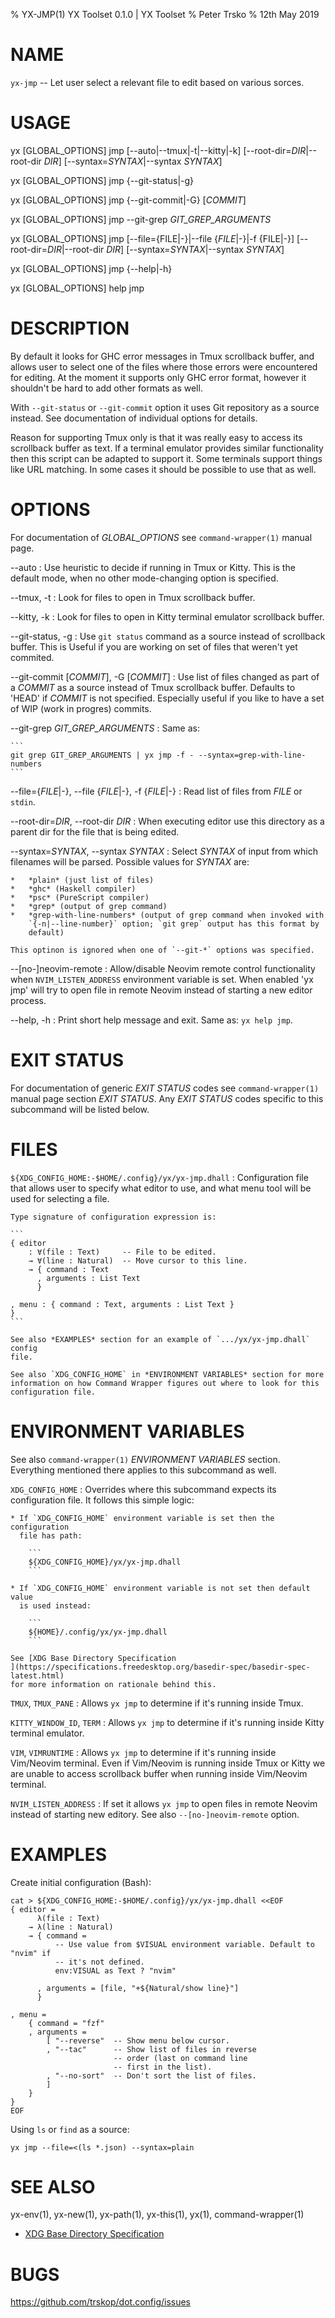 % YX-JMP(1) YX Toolset 0.1.0 | YX Toolset
% Peter Trsko
% 12th May 2019


# NAME

`yx-jmp` -- Let user select a relevant file to edit based on various sorces.


# USAGE

yx \[GLOBAL\_OPTIONS] jmp \[\--auto|\--tmux|-t|\--kitty|-k]
\[\--root-dir=*DIR*|\--root-dir *DIR*] \[\--syntax=*SYNTAX*|\--syntax *SYNTAX*]

yx \[GLOBAL\_OPTIONS] jmp {\--git-status|-g}

yx \[GLOBAL\_OPTIONS] jmp {\--git-commit|-G} \[*COMMIT*]

yx \[GLOBAL\_OPTIONS] jmp \--git-grep *GIT\_GREP\_ARGUMENTS*

yx \[GLOBAL\_OPTIONS] jmp \[\--file={FILE|-}|\--file {*FILE*|-}|-f {FILE|-}]
\[\--root-dir=*DIR*|\--root-dir *DIR*] \[\--syntax=*SYNTAX*|\--syntax *SYNTAX*]

yx \[GLOBAL\_OPTIONS] jmp {\--help|-h}

yx \[GLOBAL\_OPTIONS] help jmp


# DESCRIPTION

By default it looks for GHC error messages in Tmux scrollback buffer, and
allows user to select one of the files where those errors were encountered for
editing.  At the moment it supports only GHC error format, however it shouldn't
be hard to add other formats as well.

With `--git-status` or `--git-commit` option it uses Git repository as a source
instead.  See documentation of individual options for details.

Reason for supporting Tmux only is that it was really easy to access its
scrollback buffer as text.  If a terminal emulator provides similar
functionality then this script can be adapted to support it.  Some terminals
support things like URL matching.  In some cases it should be possible to use
that as well.


# OPTIONS

For documentation of *GLOBAL_OPTIONS* see `command-wrapper(1)` manual page.

\--auto
:   Use heuristic to decide if running in Tmux or Kitty.  This is the default
    mode, when no other mode-changing option is specified.

\--tmux, -t
:   Look for files to open in Tmux scrollback buffer.

\--kitty, -k
:   Look for files to open in Kitty terminal emulator scrollback buffer.

\--git-status, -g
:   Use `git status` command as a source instead of scrollback buffer.  This is
    Useful if you are working on set of files that weren't yet commited.

\--git-commit [*COMMIT*], -G [*COMMIT*]
:   Use list of files changed as part of a *COMMIT* as a source instead of Tmux
    scrollback buffer.  Defaults to 'HEAD' if *COMMIT* is not specified.
    Especially useful if you like to have a set of WIP (work in progres)
    commits.

\--git-grep *GIT\_GREP\_ARGUMENTS*
:   Same as:

    ```
    git grep GIT_GREP_ARGUMENTS | yx jmp -f - --syntax=grep-with-line-numbers
    ```

\--file={*FILE*|-}, \--file {*FILE*|-}, -f {*FILE*|-}
:   Read list of files from *FILE* or `stdin`.

\--root-dir=*DIR*, \--root-dir *DIR*
:   When executing editor use this directory as a parent dir for the file that
    is being edited.

\--syntax=*SYNTAX*, \--syntax *SYNTAX*
:   Select *SYNTAX* of input from which filenames will be parsed.  Possible
    values for *SYNTAX* are:

    *   *plain* (just list of files)
    *   *ghc* (Haskell compiler)
    *   *psc* (PureScript compiler)
    *   *grep* (output of grep command)
    *   *grep-with-line-numbers* (output of grep command when invoked with
        `{-n|--line-number}` option; `git grep` output has this format by
        default)

    This optinon is ignored when one of `--git-*` options was specified.

\--[no-]neovim-remote
:   Allow/disable Neovim remote control functionality when `NVIM_LISTEN_ADDRESS`
    environment variable is set.  When enabled 'yx jmp' will try to open file
    in remote Neovim instead of starting a new editor process.

\--help, -h
:   Print short help message and exit.  Same as: `yx help jmp`.


# EXIT STATUS

For documentation of generic *EXIT STATUS* codes see `command-wrapper(1)`
manual page section *EXIT STATUS*.  Any *EXIT STATUS* codes specific to this
subcommand will be listed below.


# FILES

`${XDG_CONFIG_HOME:-$HOME/.config}/yx/yx-jmp.dhall`
:   Configuration file that allows user to specify what editor to use, and what
    menu tool will be used for selecting a file.

    Type signature of configuration expression is:

    ```
    { editor
        : ∀(file : Text)     -- File to be edited.
        → ∀(line : Natural)  -- Move cursor to this line.
        → { command : Text
          , arguments : List Text
          }

    , menu : { command : Text, arguments : List Text }
    }
    ```

    See also *EXAMPLES* section for an example of `.../yx/yx-jmp.dhall` config
    file.

    See also `XDG_CONFIG_HOME` in *ENVIRONMENT VARIABLES* section for more
    information on how Command Wrapper figures out where to look for this
    configuration file.


# ENVIRONMENT VARIABLES

See also `command-wrapper(1)` *ENVIRONMENT VARIABLES* section.  Everything
mentioned there applies to this subcommand as well.

`XDG_CONFIG_HOME`
:   Overrides where this subcommand expects its configuration file.  It follows
    this simple logic:

    * If `XDG_CONFIG_HOME` environment variable is set then the configuration
      file has path:

        ```
        ${XDG_CONFIG_HOME}/yx/yx-jmp.dhall
        ```

    * If `XDG_CONFIG_HOME` environment variable is not set then default value
      is used instead:

        ```
        ${HOME}/.config/yx/yx-jmp.dhall
        ```

    See [XDG Base Directory Specification
    ](https://specifications.freedesktop.org/basedir-spec/basedir-spec-latest.html)
    for more information on rationale behind this.

`TMUX`, `TMUX_PANE`
:   Allows `yx jmp` to determine if it's running inside Tmux.

`KITTY_WINDOW_ID`, `TERM`
:   Allows `yx jmp` to determine if it's running inside Kitty terminal emulator.

`VIM`, `VIMRUNTIME`
:   Allows `yx jmp` to determine if it's running inside Vim/Neovim terminal.
    Even if Vim/Neovim is running inside Tmux or Kitty we are unable to access
    scrollback buffer when running inside Vim/Neovim terminal.

`NVIM_LISTEN_ADDRESS`
:   If set it allows `yx jmp` to open files in remote Neovim instead of
    starting new editory.  See also `--[no-]neovim-remote` option.


# EXAMPLES

Create initial configuration (Bash):

```
cat > ${XDG_CONFIG_HOME:-$HOME/.config}/yx/yx-jmp.dhall <<EOF
{ editor =
      λ(file : Text)
    → λ(line : Natural)
    → { command =
          -- Use value from $VISUAL environment variable. Default to "nvim" if
          -- it's not defined.
          env:VISUAL as Text ? "nvim"

      , arguments = [file, "+${Natural/show line}"]
      }

, menu =
    { command = "fzf"
    , arguments =
        [ "--reverse"  -- Show menu below cursor.
        , "--tac"      -- Show list of files in reverse
                       -- order (last on command line
                       -- first in the list).
        , "--no-sort"  -- Don't sort the list of files.
        ]
    }
}
EOF
```

Using `ls` or `find` as a source:

```
yx jmp --file=<(ls *.json) --syntax=plain
```


# SEE ALSO

yx-env(1), yx-new(1), yx-path(1), yx-this(1), yx(1), command-wrapper(1)

* [XDG Base Directory Specification
  ](https://specifications.freedesktop.org/basedir-spec/basedir-spec-latest.html)


# BUGS

<https://github.com/trskop/dot.config/issues>
